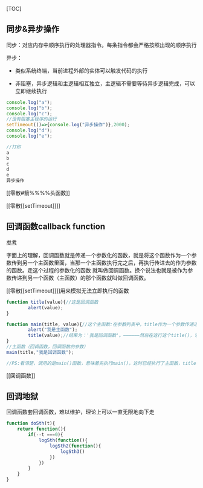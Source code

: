 [TOC]

##  同步&异步操作

同步：对应内存中顺序执行的处理器指令。每条指令都会严格按照出现的顺序执行

异步：

- 类似系统终端，当前进程外部的实体可以触发代码的执行

- 非阻塞，异步逻辑和主逻辑相互独立，主逻辑不需要等待异步逻辑完成，可以立即继续执行

```javascript
console.log("a");
console.log("b");
console.log("c");
//没有阻塞主程序的运行
setTimeout(()=>{console.log("异步操作")},2000);
console.log("d");
console.log("e");

//打印
a
b
c
d
e
异步操作
```

[[零散#箭%%%%头函数]]

[[零散[[setTimeout]]]]



## 回调函数callback function

[参考](https://blog.csdn.net/hu_belif/article/details/80284140)

字面上的理解，回调函数就是传递一个参数化的函数，就是将这个函数作为一个参数传到另一个主函数里面，当那一个主函数执行完之后，再执行传进去的作为参数的函数。走这个过程的参数化的函数 就叫做回调函数。换个说法也就是被作为参数传递到另一个函数（主函数）的那个函数就叫做回调函数。

[[零散[[setTimeout]]]]用来模拟无法立即执行的函数

```javascript
function title(value){//这是回调函数
		alert(value);
}

function main(title, value){//这个主函数:在参数列表中，title作为一个参数传递进来，也就是上文说的 参数化函数；然后value这个值正是title（）函数中所需要的。
		alert("我是主函数");
		title(value);//结果为：'我是回调函数'。——————然后在这行这个title()，它就是回调函数咯。
}
//主函数（回调函数，回调函数的参数）
main(title,"我是回调函数");

//PS:看清楚，调用的是main()函数，意味着先执行main()，这时已经执行了主函数，title()被main()在函数体中执行了一次，因此title()是回调函数
```

[[回调函数]]



## 回调地狱

回调函数套回调函数，难以维护，理论上可以一直无限地向下走

```javascript
function doSth(t){
    return function(){
        if(--t ===0){
            logSth(function(){
                logSth2(function(){
                    logSth3()
                })
            })
        }
    }
}
```















